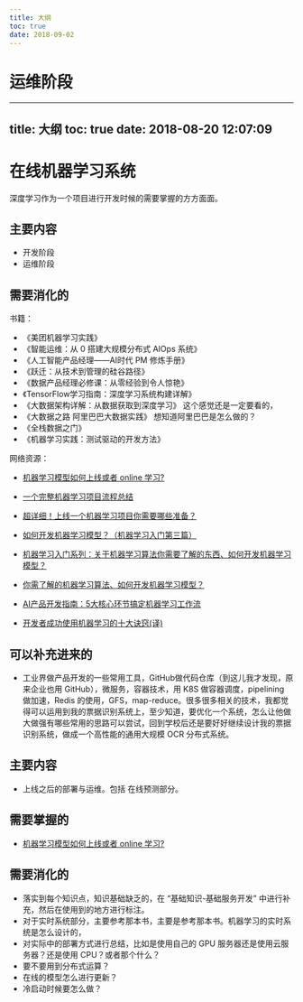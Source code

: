 ```yaml
---
title: 大纲
toc: true
date: 2018-09-02
---
```

# 运维阶段

---
title: 大纲
toc: true
date: 2018-08-20 12:07:09
---
# 在线机器学习系统

深度学习作为一个项目进行开发时候的需要掌握的方方面面。

## 主要内容

- 开发阶段
- 运维阶段




## 需要消化的

书籍：

- 《美团机器学习实践》
- 《智能运维：从 0 搭建大规模分布式 AIOps 系统》
- 《人工智能产品经理——AI时代 PM 修炼手册》
- 《跃迁：从技术到管理的硅谷路径》
- 《数据产品经理必修课：从零经验到令人惊艳》
- 《TensorFlow学习指南：深度学习系统构建详解》
- 《大数据架构详解：从数据获取到深度学习》 这个感觉还是一定要看的，
- 《大数据之路 阿里巴巴大数据实践》 想知道阿里巴巴是怎么做的？
- 《全栈数据之门》
- 《机器学习实践：测试驱动的开发方法》


网络资源：

- [机器学习模型如何上线或者 online 学习?](https://www.zhihu.com/question/37426733)
- [一个完整机器学习项目流程总结](https://blog.csdn.net/huangfei711/article/details/79850989)
- [超详细！上线一个机器学习项目你需要哪些准备？](https://juejin.im/post/5ae14a296fb9a07aaa10f34e)
- [如何开发机器学习模型？（机器学习入门第三篇）](https://www.jianshu.com/p/320f5de2316b)
- [机器学习入门系列：关于机器学习算法你需要了解的东西、如何开发机器学习模型？](https://zhuanlan.zhihu.com/p/28716643)
- [你需了解的机器学习算法、如何开发机器学习模型？](http://ai.51cto.com/art/201708/549036.htm)
- [AI产品开发指南：5大核心环节搞定机器学习工作流](http://www.sohu.com/a/206547303_610300)

- [开发者成功使用机器学习的十大诀窍(译)](http://www.csuldw.com/2015/07/13/2015-07-13-10%20keys%20to%20successful%20machine%20learning%20for%20developers/)


## 可以补充进来的



- 工业界做产品开发的一些常用工具，GitHub做代码仓库（到这儿我才发现，原来企业也用 GitHub），微服务，容器技术，用 K8S 做容器调度，pipelining 做加速，Redis 的使用，GFS，map-reduce。很多很多相关的技术，我都觉得可以运用到我的票据识别系统上，至少知道，要优化一个系统，怎么让他做大做强有哪些常用的思路可以尝试，回到学校后还是要好好继续设计我的票据识别系统，做成一个高性能的通用大规模 OCR 分布式系统。

## 主要内容

- 上线之后的部署与运维。包括 在线预测部分。


## 需要掌握的

- [机器学习模型如何上线或者 online 学习?](https://www.zhihu.com/question/37426733)


## 需要消化的


- 落实到每个知识点，知识基础缺乏的，在 “基础知识-基础服务开发” 中进行补充，然后在使用到的地方进行标注。
- 对于实时系统部分，主要参考那本书，主要是参考那本书。机器学习的实时系统是怎么设计的，
- 对实际中的部署方式进行总结，比如是使用自己的 GPU 服务器还是使用云服务器？还是使用 CPU？或者那个什么？
- 要不要用到分布式运算？
- 在线的模型怎么进行更新？
- 冷启动时候要怎么做？
